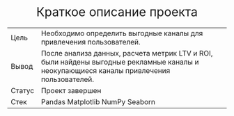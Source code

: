 <h1 style="font-weight:normal" align="center">Краткое описание проекта</h1>

<table whidt=100% valign=top >
  <tr>
    <td>Цель</td>
    <td>Необходимо определить выгодные каналы для привлечения пользователей.</td>
  </tr>
  <tr>
    <td>Вывод</td>
    <td>После анализа данных, расчета метрик LTV и ROI, были найдены выгодные рекламные каналы и неокупающиеся каналы привлечения пользователей.</td>
  </tr>
  <tr>
    <td>Статус</td>
    <td>Проект завершен</td>
  </tr>
  <tr>
    <td>Стек</td>
    <td>Pandas Matplotlib NumPy Seaborn</td>
  </tr>
</table>
